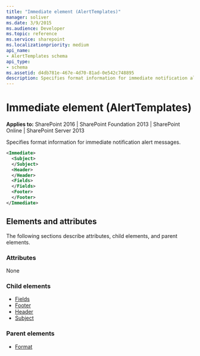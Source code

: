 ```yaml
---
title: "Immediate element (AlertTemplates)"
manager: soliver
ms.date: 3/9/2015
ms.audience: Developer
ms.topic: reference
ms.service: sharepoint
ms.localizationpriority: medium
api_name:
- AlertTemplates schema
api_type:
- schema
ms.assetid: d4db781e-467e-4d70-81ad-0e542c748895
description: Specifies format information for immediate notification alert messages.
---
```


# Immediate element (AlertTemplates)

**Applies to:** SharePoint 2016 | SharePoint Foundation 2013 | SharePoint Online | SharePoint Server 2013
  
Specifies format information for immediate notification alert messages.
  
```XML
<Immediate>
  <Subject>
  </Subject>
  <Header>
  </Header>
  <Fields>
  </Fields>
  <Footer>
  </Footer>
</Immediate>
```

## Elements and attributes

The following sections describe attributes, child elements, and parent elements.

### Attributes

None
  
### Child elements

- [Fields](fields-element-alerttemplates.md) 
- [Footer](footer-element-alerttemplates.md) 
- [Header](header-element-alerttemplates.md) 
- [Subject](subject-element-alerttemplates.md) 
   
### Parent elements

- [Format](format-element-alerttemplates.md)
   

